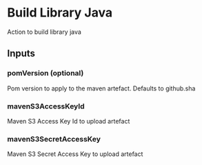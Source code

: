 # Build Library Java
Action to build library java

## Inputs

### pomVersion (optional)
Pom version to apply to the maven artefact. Defaults to github.sha

### mavenS3AccessKeyId
Maven S3 Access Key Id to upload artefact

### mavenS3SecretAccessKey
Maven S3 Secret Access Key to upload artefact
